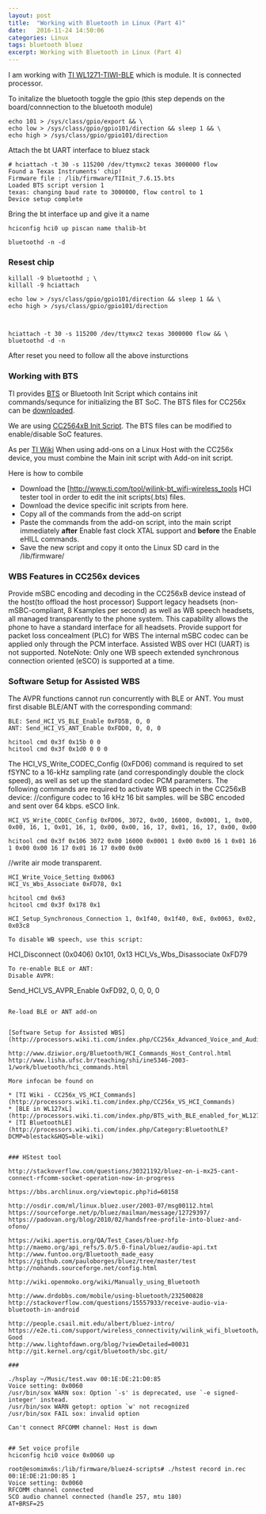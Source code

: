```yaml
---
layout: post
title:  "Working with Bluetooth in Linux (Part 4)"
date:   2016-11-24 14:50:06
categories: Linux
tags: bluetooth bluez
excerpt: Working with Bluetooth in Linux (Part 4)
---
```


I am working with [TI WL1271-TIWI-BLE](http://www.ti.com/product/wl1271-tiwi-ble) which is module. It is connected processor.

To initalize the bluetooth toggle the gpio (this step depends on the board/connnection to the bluetooth module)

```
echo 101 > /sys/class/gpio/export && \
echo low > /sys/class/gpio/gpio101/direction && sleep 1 && \
echo high > /sys/class/gpio/gpio101/direction
```


Attach the bt UART interface to bluez stack

```
# hciattach -t 30 -s 115200 /dev/ttymxc2 texas 3000000 flow
Found a Texas Instruments' chip!
Firmware file : /lib/firmware/TIInit_7.6.15.bts
Loaded BTS script version 1
texas: changing baud rate to 3000000, flow control to 1
Device setup complete
```

Bring the bt interface up and give it a name

```
hciconfig hci0 up piscan name thalib-bt
```
```
bluetoothd -n -d
```


### Resest chip
```
killall -9 bluetoothd ; \
killall -9 hciattach

echo low > /sys/class/gpio/gpio101/direction && sleep 1 && \
echo high > /sys/class/gpio/gpio101/direction



hciattach -t 30 -s 115200 /dev/ttymxc2 texas 3000000 flow && \
bluetoothd -d -n
```
After reset you need to follow all the above insturctions

### Working with BTS

TI provides [BTS](http://processors.wiki.ti.com/index.php/Bluetooth_BTS_files_overview) or Bluetooth Init Script which contains init commands/sequnce for initializing the BT SoC. The BTS files for CC256x can be [downloaded](http://processors.wiki.ti.com/index.php/CC256x_Downloads).

We are using [CC2564xB Init Script](http://www.ti.com/tool/cc256xb-bt-sp). The BTS files can be modified to enable/disable SoC features.

As per [TI Wiki](http://processors.wiki.ti.com/index.php/CC256x_Bluetooth_Hardware_Evaluation_Tool#A_Quick_Tour_of_the_CC256x_Bluetooth_Hardware_Evaluation_Tool) When using add-ons on a Linux Host with the CC256x device, you must combine the Main init script with Add-on init script.

Here is how to combile

* Download the [http://www.ti.com/tool/wilink-bt_wifi-wireless_tools HCI tester tool in order to edit the init scripts(.bts) files.
* Download the device specific init scripts from here.
* Copy all of the commands from the add-on script
* Paste the commands from the add-on script, into the main script immediately **after** Enable fast clock XTAL support and **before** the Enable eHILL commands.
* Save the new script and copy it onto the Linux SD card in the /lib/firmware/

### WBS Features in CC256x devices

Provide mSBC encoding and decoding in the CC256xB device instead of the host(to offload the host processor)
Support legacy headsets (non-mSBC-compliant, 8 Ksamples per second) as well as WB speech headsets, all managed transparently to the phone system. This capability allows the phone to have a standard interface for all headsets.
Provide support for packet loss concealment (PLC) for WBS
The internal mSBC codec can be applied only through the PCM interface. Assisted WBS over HCI (UART) is not supported.
NoteNote: Only one WB speech extended synchronous connection oriented (eSCO) is supported at a time.

### Software Setup for Assisted WBS
The AVPR functions cannot run concurrently with BLE or ANT.
You must first disable BLE/ANT with the corresponding command:

```
BLE: Send_HCI_VS_BLE_Enable 0xFD5B, 0, 0
ANT: Send_HCI_VS_ANT_Enable 0xFDD0, 0, 0, 0
```

```
hcitool cmd 0x3f 0x15b 0 0
hcitool cmd 0x3f 0x1d0 0 0 0
```

The HCI_VS_Write_CODEC_Config (0xFD06) command is required to set fSYNC to a 16-kHz sampling rate (and correspondingly double the clock speed), as well as set up the standard codec PCM parameters.
The following commands are required to activate WB speech in the CC256xB device:
//configure codec to 16 kHz 16 bit samples. will be SBC encoded and sent over 64 kbps. eSCO link.

```
HCI_VS_Write_CODEC_Config 0xFD06, 3072, 0x00, 16000, 0x0001, 1, 0x00, 0x00, 16, 1, 0x01, 16, 1, 0x00, 0x00, 16, 17, 0x01, 16, 17, 0x00, 0x00
```

```
hcitool cmd 0x3f 0x106 3072 0x00 16000 0x0001 1 0x00 0x00 16 1 0x01 16 1 0x00 0x00 16 17 0x01 16 17 0x00 0x00
```

//write air mode transparent.
```
HCI_Write_Voice_Setting 0x0063
HCI_Vs_Wbs_Associate 0xFD78, 0x1
```

```
hcitool cmd 0x63
hcitool cmd 0x3f 0x178 0x1
```

```
HCI_Setup_Synchronous_Connection 1, 0x1f40, 0x1f40, 0xE, 0x0063, 0x02, 0x03c8

To disable WB speech, use this script:

```
HCI_Disconnect (0x0406) 0x101, 0x13
HCI_Vs_Wbs_Disassociate 0xFD79
```
To re-enable BLE or ANT:
Disable AVPR:

```
Send_HCI_VS_AVPR_Enable 0xFD92, 0, 0, 0, 0
```

Re-load BLE or ANT add-on


[Software Setup for Assisted WBS](http://processors.wiki.ti.com/index.php/CC256x_Advanced_Voice_and_Audio_Features#WB_Speech)

http://www.dziwior.org/Bluetooth/HCI_Commands_Host_Control.html
http://www.lisha.ufsc.br/teaching/shi/ine5346-2003-1/work/bluetooth/hci_commands.html

More infocan be found on

* [TI Wiki - CC256x_VS_HCI_Commands](http://processors.wiki.ti.com/index.php/CC256x_VS_HCI_Commands)
* [BLE in WL127xL](http://processors.wiki.ti.com/index.php/BTS_with_BLE_enabled_for_WL127xL)
* [TI BluetoothLE](http://processors.wiki.ti.com/index.php/Category:BluetoothLE?DCMP=blestack&HQS=ble-wiki)


### HStest tool

http://stackoverflow.com/questions/30321192/bluez-on-i-mx25-cant-connect-rfcomm-socket-operation-now-in-progress

https://bbs.archlinux.org/viewtopic.php?id=60158

http://osdir.com/ml/linux.bluez.user/2003-07/msg00112.html
https://sourceforge.net/p/bluez/mailman/message/12729397/
https://padovan.org/blog/2010/02/handsfree-profile-into-bluez-and-ofono/

https://wiki.apertis.org/QA/Test_Cases/bluez-hfp
http://maemo.org/api_refs/5.0/5.0-final/bluez/audio-api.txt
http://www.funtoo.org/Bluetooth_made_easy
https://github.com/pauloborges/bluez/tree/master/test
http://nohands.sourceforge.net/config.html

http://wiki.openmoko.org/wiki/Manually_using_Bluetooth

http://www.drdobbs.com/mobile/using-bluetooth/232500828
http://stackoverflow.com/questions/15557933/receive-audio-via-bluetooth-in-android

http://people.csail.mit.edu/albert/bluez-intro/
https://e2e.ti.com/support/wireless_connectivity/wilink_wifi_bluetooth/f/307/t/362198
Good
http://www.lightofdawn.org/blog/?viewDetailed=00031
http://git.kernel.org/cgit/bluetooth/sbc.git/

###

./hsplay ~/Music/test.wav 00:1E:DE:21:D0:85
Voice setting: 0x0060
/usr/bin/sox WARN sox: Option `-s' is deprecated, use `-e signed-integer' instead.
/usr/bin/sox WARN getopt: option `w' not recognized
/usr/bin/sox FAIL sox: invalid option

Can't connect RFCOMM channel: Host is down


## Set voice profile
hciconfig hci0 voice 0x0060 up

root@esomimx6s:/lib/firmware/bluez4-scripts# ./hstest record in.rec 00:1E:DE:21:D0:85 1
Voice setting: 0x0060
RFCOMM channel connected
SCO audio channel connected (handle 257, mtu 180)
AT+BRSF=25
